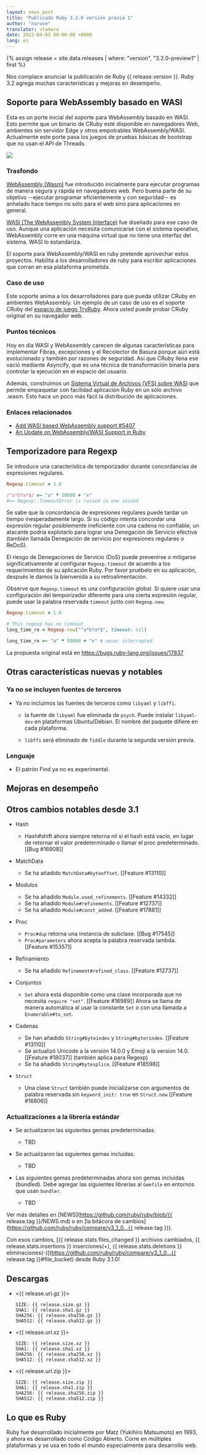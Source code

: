 ```yaml
---
layout: news_post
title: "Publicado Ruby 3.2.0 versión previa 1"
author: "naruse"
translator: vtamara
date: 2022-04-03 00:00:00 +0000
lang: es
---
```


{% assign release = site.data.releases | where: "version", "3.2.0-preview1" | first %}

Nos complace anunciar la publicación de Ruby {{ release.version }}. Ruby 3.2
agrega muchas características y mejoras en desempeño.

## Soporte para WebAssembly basado en WASI

Esta es un porte inicial del soporte para WebAssembly basado en WASI.
Esto permite que un binario de CRuby esté disponible en navegadores Web,
ambientes sin servidor Edge y otros empotrables WebAssembly/WASI.
Actualmente este porte pasa los juegos de pruebas básicas de bootstrap
que no usan el API de Threads.

![](https://i.imgur.com/opCgKy2.png)

### Trasfondo

[WebAssembly (Wasm)](https://webassembly.org/) fue introducido inicialmente
para ejecutar programas de manera segura y rápida en navegadores web.
Pero buena parte de su objetivo --ejecutar programar eficientemente y con
seguridad-- es anhelado hace tiempo no sólo para el web sino para aplicaciones
en general.

[WASI (The WebAssembly System Interface)](https://wasi.dev/) fue diseñado
para ese caso de uso.  Aunque una aplicación necesita comunicarse con
el sistema operativo, WebAssembly corre en una máquina virtual que no tiene
una interfaz del sistema.  WASI lo estandariza.

El soporte para WebAssembly/WASI en ruby pretende aprovechar estos
proyectos.  Habilita a los desarrolladores de ruby para escribir aplicaciones
que corran en esa plataforma prometida.

### Caso de uso

Este soporte anima a los desarrolladores para que pueda utilizar
CRuby en ambientes WebAssembly.  Un ejemplo de un caso de uso es
el soporte CRuby del
[espacio de juego TryRuby](https://try.ruby-lang.org/playground/).
Ahora usted puede probar CRuby original en su navegador web.

### Puntos técnicos

Hoy en día WASI y WebAssembly carecen de algunas características para
implementar Fibras, excepciones y el Recolector de Basura porque aún está
evolucionado y también por razones de seguridad.
Así que CRuby llena ese vació mediante Asyncify, que es una técnica de
transformación binaria para controlar la ejecución en el espacio
del usuario.

Además, construimos un [Sistema Virtual de Archivos (VFS) sobre WASI](https://github.com/kateinoigakukun/wasi-vfs/wiki/Getting-Started-with-CRuby)
que permite empaquetar con facilidad aplicación Ruby en un sólo archivo
.wasm. Esto hace un poco más fácil la distribución de aplicaciones.


### Enlaces relacionados

* [Add WASI based WebAssembly support #5407](https://github.com/ruby/ruby/pull/5407)
* [An Update on WebAssembly/WASI Support in Ruby](https://itnext.io/final-report-webassembly-wasi-support-in-ruby-4aface7d90c9)

## Temporizadore para Regexp

Se introduce una característica de temporizador durante concordancias de
expresiones regulares.

```ruby
Regexp.timeout = 1.0

/^a*b?a*$/ =~ "a" * 50000 + "x"
#=> Regexp::TimeoutError is raised in one second
```

Se sabe que la concordancia de expresiones regulares puede tardar un tiempo
inesperadamente largo.  Si su código intenta concordar una expresión regular
posiblemente ineficiente con una cadena no confiable, un atacante podría
explotarlo para lograr una Denegación de Servicio efectiva (también llamada
Denegación de servicio por expresiones regulares o ReDoS).

El riesgo de Denegaciones de Servicio (DoS) puede prevenirse o mitigarse
significativamente al configurar `Regexp.timeout` de acuerdo a los
requerimientos de su aplicación Ruby.  Por favor pruébelo en su aplicación,
después le damos la bienvenida a su retroalimentación.

Observe que `Regexp.timeout` es una configuración global. Si quiere usar una
configuración del temporizador diferente para una cierta
expresión regular, puede usar la palabra reservada `timeout`
junto con `Regexp.new`.

```ruby
Regexp.timeout = 1.0

# This regexp has no timeout
long_time_re = Regexp.new("^a*b?a*$", timeout: nil)

long_time_re =~ "a" * 50000 + "x" # never interrupted
```

La propuesta original está en <https://bugs.ruby-lang.org/issues/17837>

## Otras características nuevas y notables

### Ya no se incluyen fuentes de terceros

* Ya no incluimos las fuentes de terceros como `libyaml` y `libffi`.

    * la fuente de `libyaml` fue eliminada de `psych`. Puede instalar
      `libyaml-dev` en plataformas Ubuntu/Debian. El nombre del
      paquete difiere en cada plataforma.

    * `libffi` será eliminado de `fiddle` durante la segunda versión previa.

### Lenguaje

* El patrón Find ya no es experimental.


## Mejoras en desempeño

## Otros cambios notables desde 3.1

* Hash
    * Hash#shift ahora siempre retorna nil si el hash está vacío,
      en lugar de retornar el valor predeterminado o llamar el
      proc predeterminado. [[Bug #16908]]

* MatchData
    * Se ha añadido `MatchData#byteoffset`. [[Feature #13110]]

* Modulos
    * Se ha añadido `Module.used_refinements`. [[Feature #14332]]
    * Se ha añadido `Module#refinements`. [[Feature #12737]]
    * Se ha añadido `Module#const_added`. [[Feature #17881]]

* Proc
    * `Proc#dup` retorna una instancia de subclase. [[Bug #17545]]
    * `Proc#parameters` ahora acepta la palabra reservada lambda. [[Feature #15357]]

* Refinamiento
    * Se ha añadido `Refinement#refined_class`. [[Feature #12737]]

* Conjuntos
    * `Set` ahora está disponible como una clase incorporada que no necesita
      `require "set"`. [[Feature #16989]]
      Ahora se llama de manera automática al usar la constante `Set` o con una
      llamada a `Enumerable#to_set`.

* Cadenas
    * Se han añadido `String#byteindex` y `String#byterindex`. [[Feature #13110]]
    * Se actualizó Unicode a la versión 14.0.0 y Emoji a la version 14.0. [[Feature #18037]]
      (también aplica para Regexp)
    * Se ha añadido `String#bytesplice`.  [[Feature #18598]]

* `Struct`
    * Una clase `Struct` también puede inicializarse con argumentos de
      palabra reservada sin `keyword_init: true` en `Struct.new` [[Feature #16806]]


### Actualizaciones a la librería estándar

*   Se actualizaron las siguientes gemas predeterminadas.

    * TBD

*   Se actualizaron las siguientes gemas incluidas.

    * TBD

*   Las siguientes gemas predeterminadas ahora son gemas incluidas (bundled).
    Debe agregar las siguientes librerías al `Gemfile` en entornos que usan
    `bundler`.

    * TBD

Ver más detalles en [NEWS](https://github.com/ruby/ruby/blob/{{ release.tag }}/NEWS.md)
o en [la bitácora de cambios](https://github.com/ruby/ruby/compare/v3_1_0...{{ release.tag }}).

Con esos cambios, [{{ release.stats.files_changed }} archivos cambiados, {{ release.stats.insertions }} inserciones(+), {{ release.stats.deletions }} eliminaciones(-)](https://github.com/ruby/ruby/compare/v3_1_0...{{ release.tag }}#file_bucket)
desde Ruby 3.1.0!

## Descargas

* <{{ release.url.gz }}>

      SIZE: {{ release.size.gz }}
      SHA1: {{ release.sha1.gz }}
      SHA256: {{ release.sha256.gz }}
      SHA512: {{ release.sha512.gz }}

* <{{ release.url.xz }}>

      SIZE: {{ release.size.xz }}
      SHA1: {{ release.sha1.xz }}
      SHA256: {{ release.sha256.xz }}
      SHA512: {{ release.sha512.xz }}

* <{{ release.url.zip }}>

      SIZE: {{ release.size.zip }}
      SHA1: {{ release.sha1.zip }}
      SHA256: {{ release.sha256.zip }}
      SHA512: {{ release.sha512.zip }}

## Lo que es Ruby

Ruby fue desarrollado inicialmente por Matz (Yukihiro Matsumoto) en 1993,
y ahora es desarrollado como Código Abierto. Corre en múltiples plataformas
y se usa en todo el mundo especialmente para desarrollo web.
